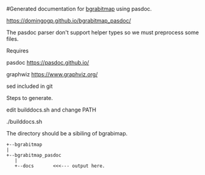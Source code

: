 #Generated documentation for [bgrabitmap](www.github.com/bgrabitmap) using pasdoc.

https://domingogp.github.io/bgrabitmap_pasdoc/

The pasdoc parser don't support helper types so we must 
preprocess some files.

Requires

pasdoc    https://pasdoc.github.io/

graphwiz  https://www.graphviz.org/

sed       included in git 

Steps to generate.

edit builddocs.sh and change PATH

./builddocs.sh

The directory should be a sibiling of bgrabimap.

```
+--bgrabitmap
|
+--bgrabitmap_pasdoc
   |
   +--docs       <<<--- output here.
```    
	